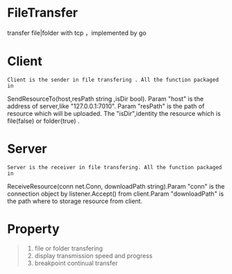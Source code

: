 # FileTransfer
transfer file|folder with tcp ，implemented by go

# Client
    Client is the sender in file transfering . All the function packaged in 
SendResourceTo(host,resPath string ,isDir bool). Param "host" is the address 
of server,like "127.0.0.1:7010". Param "resPath" is the path of resource which
will be uploaded. The "isDir",identity the resource which is file(false) or 
folder(true) .

# Server
    Server is the receiver in file transfering. All the function packaged in 
ReceiveResource(conn net.Conn, downloadPath string).Param "conn" is the connection
object by listener.Accept() from client.Param "downloadPath" is the path where to 
storage resource from client.

# Property

> 1. file or folder transfering
> 2. display transmission speed and progress
> 3. breakpoint continual transfer

